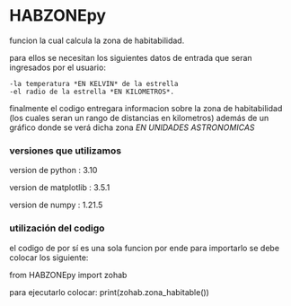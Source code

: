 # HABZONEpy
funcion la cual calcula la zona de habitabilidad.

para ellos se necesitan los siguientes datos de entrada que seran ingresados por el usuario:

    -la temperatura *EN KELVIN* de la estrella 
    -el radio de la estrella *EN KILOMETROS*.

finalmente el codigo entregara informacion sobre la zona de habitabilidad (los cuales seran un rango de distancias en kilometros) además de un gráfico donde se verá dicha zona *EN UNIDADES ASTRONOMICAS*

### versiones que utilizamos

version de python : 3.10 

version de matplotlib : 3.5.1

version de numpy : 1.21.5

### utilización del codigo
el codigo de por sí es una sola funcion por ende para importarlo se debe colocar los siguiente: 

from HABZONEpy import zohab

para ejecutarlo colocar: print(zohab.zona_habitable())
